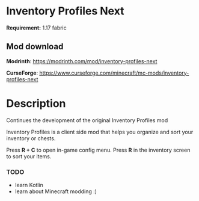 # Inventory Profiles Next
**Requirement:** 1.17 fabric
## Mod download

**Modrinth**: https://modrinth.com/mod/inventory-profiles-next

**CurseForge**: https://www.curseforge.com/minecraft/mc-mods/inventory-profiles-next

# Description

Continues the development of the original Inventory Profiles mod

Inventory Profiles is a client side mod that helps you organize and sort your inventory or chests.
  

Press **R + C** to open in-game config menu. Press **R** in the inventory screen to sort your items.


### TODO
 - learn Kotlin
 - learn about Minecraft modding :) 
